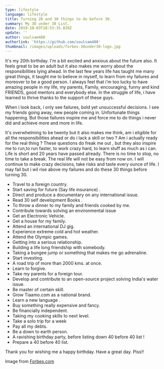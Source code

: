 ```yaml
---
type: lifestyle
language: lifestyle
title: Turning 20 and 30 things to do before 30.
summary: My 30 under 30 List.
date: 2019-10-03T18:53:35.820Z
update: ''
author: soulsam480
authorlink: 'https://github.com/soulsam480'
thumbnail: /images/uploads/forbes-30under30-logo.jpg
---
```

It's my 20th birthday. I'm a bit excited and anxious about the future also. It feels great to be an adult but it also makes me worry about the responsibilities lying ahead. In the last few years life has taught me many great things, it taught me to believe in myself, to learn from my failures and moreover to be a good person. I always feel that i'm too lucky to have amazing people in my life, my parents, Family, encouraging, funny and kind FRIENDS, good mentors and everybody else. In the struggle of life, i have learned to thrive thanks to the support of these guys.





When i look back, i only see failures, bold yet unsuccessful decisions. I see my friends going away, new people coming in. Unfortunate things happening. But those failures inspire me and force me to do things i never did and achieve more and more in life.





It's overwhelming to be twenty but it also makes me think, am i eligible for all the responsibilities ahead or do i lack a skill or two ? Am i actually ready for the real thing ? These questions do freak me out , but they also inspire me to run,to run faster, to work crazy hard, to learn stuff as much as i can. Life is short and 20 years have passed already. There is no time to stop, no time to take a break. The real life will not be easy from now on. I will continue to make crazy decisions, take risks and taste every ounce of life. I may fail but i wil rise above my failures and do these 30 things before turning 30.



* Travel to a foreign country.
* Start saving for future (Say life insurance) .
* Direct and produce a documentary on any international issue.
* Read 30 self development Books .
* To throw a dinner to my family and friends cooked by me.
* Contribute towards solving an environmental issue
* Get an Electronic Vehicle.
* Get a house for my family.
* Attend an international DJ gig.
* Experience extreme cold and hot weather.
* Attend the Olympic games.
* Getting into a serious relationship.
* Building a life long friendship with somebody.
* Taking a bungee jump or something that makes me go adrenaline.
* Start investing.
* A road trip of more than 2000 kms. at once.
* Learn to forgive.
* Take my parents for a foreign tour.
* Develop and contribute to an open-source project solving India's water issue.
* Be master of certain skill.
* Grow Tiaamo.com as a national brand.
* Learn a new language .
* Buy something really expensive and fancy.
* Be financially independent.
* Taking my cooking skills to next level.
* Take a solo trip for a week
* Pay all my debts.
* Be a down to earth person.
* A ravishing birthday party, before listing down 40 before 40 list !
* Prepare a 40 before 40 list.

Thank you for wishing me a happy birthday. Have a great day. Piss!!

Image from [Forbes.com](https://forbes.com)

